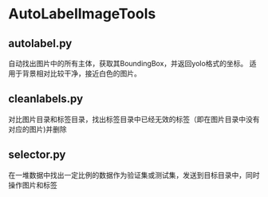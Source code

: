 # AutoLabelImageTools

## autolabel.py 
自动找出图片中的所有主体，获取其BoundingBox，并返回yolo格式的坐标。
适用于背景相对比较干净，接近白色的图片。

## cleanlabels.py
对比图片目录和标签目录，找出标签目录中已经无效的标签（即在图片目录中没有对应的图片)并删除

## selector.py
在一堆数据中找出一定比例的数据作为验证集或测试集，发送到目标目录中，同时操作图片和标签

